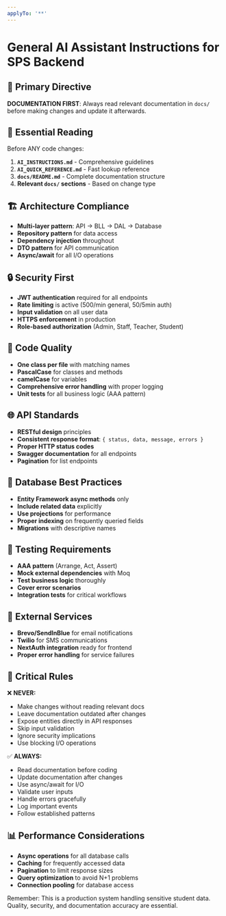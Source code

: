 ```yaml
---
applyTo: '**'
---
```


# General AI Assistant Instructions for SPS Backend

## 🎯 Primary Directive
**DOCUMENTATION FIRST**: Always read relevant documentation in `docs/` before making changes and update it afterwards.

## 📖 Essential Reading
Before ANY code changes:
1. **`AI_INSTRUCTIONS.md`** - Comprehensive guidelines
2. **`AI_QUICK_REFERENCE.md`** - Fast lookup reference  
3. **`docs/README.md`** - Complete documentation structure
4. **Relevant `docs/` sections** - Based on change type

## 🏗️ Architecture Compliance
- **Multi-layer pattern**: API → BLL → DAL → Database
- **Repository pattern** for data access
- **Dependency injection** throughout
- **DTO pattern** for API communication
- **Async/await** for all I/O operations

## 🔒 Security First
- **JWT authentication** required for all endpoints
- **Rate limiting** is active (500/min general, 50/5min auth)
- **Input validation** on all user data
- **HTTPS enforcement** in production
- **Role-based authorization** (Admin, Staff, Teacher, Student)

## 📝 Code Quality
- **One class per file** with matching names
- **PascalCase** for classes and methods
- **camelCase** for variables
- **Comprehensive error handling** with proper logging
- **Unit tests** for all business logic (AAA pattern)

## 🌐 API Standards
- **RESTful design** principles
- **Consistent response format**: `{ status, data, message, errors }`
- **Proper HTTP status codes**
- **Swagger documentation** for all endpoints
- **Pagination** for list endpoints

## 💾 Database Best Practices
- **Entity Framework async methods** only
- **Include related data** explicitly
- **Use projections** for performance
- **Proper indexing** on frequently queried fields
- **Migrations** with descriptive names

## 🧪 Testing Requirements
- **AAA pattern** (Arrange, Act, Assert)
- **Mock external dependencies** with Moq
- **Test business logic** thoroughly
- **Cover error scenarios**
- **Integration tests** for critical workflows

## 📧 External Services
- **Brevo/SendInBlue** for email notifications
- **Twilio** for SMS communications
- **NextAuth integration** ready for frontend
- **Proper error handling** for service failures

## 🚨 Critical Rules
❌ **NEVER:**
- Make changes without reading relevant docs
- Leave documentation outdated after changes
- Expose entities directly in API responses
- Skip input validation
- Ignore security implications
- Use blocking I/O operations

✅ **ALWAYS:**
- Read documentation before coding
- Update documentation after changes
- Use async/await for I/O
- Validate user inputs
- Handle errors gracefully
- Log important events
- Follow established patterns

## 📊 Performance Considerations
- **Async operations** for all database calls
- **Caching** for frequently accessed data
- **Pagination** to limit response sizes
- **Query optimization** to avoid N+1 problems
- **Connection pooling** for database access

Remember: This is a production system handling sensitive student data. Quality, security, and documentation accuracy are essential.
